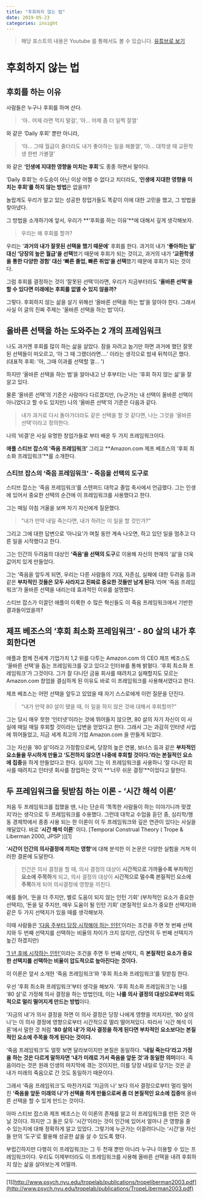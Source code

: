```yaml
---
title: "후회하지 않는 법"
date: 2019-05-23
categories: insight
---
```


> 해당 포스트의 내용은 Youtube 를 통해서도 볼 수 있습니다.
> [유튜브로 보기](https://www.notion.so/rockethyun/2018-AI-ca953ebd45a94d02ba918764f9f73079)

# 후회하지 않는 법

## 후회를 하는 이유

사람들은 누구나 후회를 하며 산다.

> ‘아.. 어제 라면 먹지 말걸’, ‘아... 어제 좀 더 일찍 잘껄’

와 같은 ‘Daily 후회’ 뿐만 아니라,

> ‘아... 그때 월급이 줄더라도 내가 좋아하는 일을 해볼껄‘, ’아... 대학생 때 교환학생 한번 가볼껄’

와 같은 ‘**인생에 지대한 영향을 미치는 후회**’도 종종 하면서 말이다.

‘Daily 후회’는 수도승이 아닌 이상 어쩔 수 없다고 치더라도, ‘**인생에 지대한 영향을 미치는 후회’를 하지 않는 방법**은 없을까?

놀랍게도 우리가 알고 있는 성공한 창업가들도 똑같이 이에 대한 고민을 했고, 그 방법을 찾아냈다.

그 방법을 소개하기에 앞서, 우리가 **‘후회를 하는 이유’**에 대해서 깊게 생각해보자.

> 우리는 왜 후회를 할까?

우리는 ‘**과거의 내가 잘못된 선택을 했기 때문에**’ 후회를 한다. 과거의 내가 **‘좋아하는 일’ 대신 ‘당장의 높은 월급’을 선택**했기 때문에 후회가 되는 것이고, 과거의 내가 **‘교환학생을 통한 다양한 경험’ 대신 ‘빠른 졸업, 빠른 취업’을 선택**했기 때문에 후회가 되는 것이다.

그럼 후회를 결정하는 것이 ‘잘못된 선택’이라면, 우리가 지금부터라도 **‘올바른 선택’을 할 수 있다면 미래에는 후회를 없앨 수 있지 않을까?**

그렇다. 후회하지 않는 삶을 살기 위해선 ‘올바른 선택을 하는 법’을 알아야 한다. 그래서 사실 이 글의 진짜 주제는 '올바른 선택을 하는 법'이다.

## 올바른 선택을 하는 도와주는 2 개의 프레임워크

나도 과거엔 후회를 많이 하는 삶을 살았다. 잠을 자려고 눕기만 하면 과거에 했던 잘못된 선택들이 떠오르고, ‘아 그 때 그랬더라면....’ 이라는 생각으로 밤새 뒤척이곤 했다. (대표적 후회: '아, 그때 이과를 선택할 껄... ')

하지만 ‘올바른 선택을 하는 법’을 알아내고 난 후부터는 나는 ‘후회 하지 않는 삶’을 잘 살고 있다.

물론 ‘올바른 선택’의 기준은 사람마다 다르겠지만, (누군가는 내 선택이 올바른 선택이 아니었다고 할 수도 있지만) 나의 ‘올바른 선택’의 기준은 다음과 같다.

> 내가 과거로 다시 돌아가더라도 같은 선택을 할 것 같다면, 나는 그것을 ‘올바른 선택’이라고 정의한다.

나의 ‘비결’은 사실 유명한 창업가들로 부터 배운 두 가지 프레임워크이다.

**애플 스티브 잡스의 ‘죽음 프레임워크’** 그리고 **Amazon.com 제프 베조스의 ‘후회 최소화 프레임워크’**를 소개한다.

### 스티브 잡스의 ‘죽음 프레임워크’ - 죽음을 선택의 도구로

스티브 잡스는 ‘죽음 프레임워크’를 스탠퍼드 대학교 졸업 축사에서 언급했다. 그는 인생에 있어서 중요한 선택의 순간에 이 프레임워크를 사용했다고 한다.

그는 매일 아침 거울을 보며 자기 자신에게 질문했다.

> “내가 만약 내일 죽는다면, 내가 하려는 이 일을 할 것인가?”

그리고 그에 대한 답변으로 ‘아니요’가 며칠 동안 계속 나오면, 하고 있던 일을 멈추고 다른 일을 시작했다고 한다.

그는 인간의 두려움의 대상인 **‘죽음’을 선택의 도구**로 이용해 자신의 현재의 ‘삶’을 더욱 값어치 있게 만들었다.

그는 ‘죽음을 앞두게 되면, 우리는 다른 사람들의 기대, 자존심, 실패에 대한 두려움 등과 같은 **부차적인 것들은 모두 사라지고 진짜로 중요한 것들만 남게 된다**.‘라며 ‘죽음 프레임워크’가 올바른 선택을 내리는데 효과적인 이유를 설명했다.

스티브 잡스가 이끌던 애플이 이룩한 수 많은 혁신들도 이 죽음 프레임워크에서 기반한 결과들이었을까?

## 제프 베조스의 ‘후회 최소화 프레임워크’ - 80 살의 내가 후회한다면

애플과 함께 전세계 기업가치 1,2 위를 다투는 Amazon.com 의 CEO 제프 베조스도 ‘올바른 선택’을 돕는 프레임워크를 갖고 있다고 인터뷰를 통해 밝혔다. ‘후회 최소화 프레임워크’가 그것이다. 그가 잘 다니던 금융 회사를 때려치고 실패할지도 모르는 Amazon.com 창업을 결심하게 된 이유도 바로 이 프레임워크를 사용해서였다고 한다.

제프 베조스는 어떤 선택을 앞두고 있었을 때 자기 스스로에게 이런 질문을 던진다.

> “내가 만약 80 살이 됐을 때, 이 일을 하지 않은 것에 대해서 후회할까?”

그는 당시 매우 핫한 ‘인터넷’이라는 것에 뛰어들지 않으면, 80 살의 자기 자신이 이 사실에 매일 매일 후회할 것이라는 답변을 얻었다고 한다. 그래서 그는 과감히 인터넷 사업에 뛰어들었고, 지금 세계 최고의 기업 Amazon.com 을 만들게 되었다.

그는 자신을 ‘80 살’이라고 가정함으로써, 당장의 높은 연봉, 보너스 등과 같은 **부차적인 요소들을 무시하게 만들고 ‘도전하지 않으면 나중에 후회할 것이다.’라는 본질적인 요소에 집중**을 하게 만들었다고 한다. 심지어 그는 이 프레임워크를 사용하니 ‘잘 다니던 회사를 때려치고 인터넷 회사를 창업하는 것’이 **‘너무 쉬운 결정’**이었다고 말한다.

## 두 프레임워크을 뒷받침 하는 이론 - ‘시간 해석 이론’

처음 두 프레임워크를 접했을 땐, 나는 단순히 ‘똑똑한 사람들이 하는 이야기니까 맞겠지’라는 생각으로 두 프레임워크를 수용했다. 그런데 대학교 수업을 듣던 중, 심리학/행동 경제학에서 종종 사용 되는 한 이론이 이 두 프레임워크와 깊은 연관이 있다는 사실을 깨달았다. 바로 ‘**시간 해석 이론**’ 이다. [Temporal Construal Theory ( Trope & Liberman 2000, JPSP )][1]

‘**시간이 인간의 의사결정에 끼치는 영향**’에 대해 분석한 이 논문은 다양한 실험을 거쳐 이러한 결론에 도달한다.

> 인간은 의사 결정을 할 때, 의사 결정의 대상이 **시간적으로 가까울수록 부차적인 요소에 주목하**게 되고, 의사 결정의 대상이 **시간적으로 멀수록 본질적인 요소에 주목**하게 되어 의사결정에 영향을 끼친다.

예를 들어, ‘돈을 더 주지만, 별로 도움이 되지 않는 인턴 기회’ (부차적인 요소가 중요한 선택지), ‘돈을 덜 주지만, 매우 도움이 될 인턴 기회’ (본질적인 요소가 중요한 선택지)와 같은 두 가지 선택지가 있을 때를 생각해보자.

이때 사람들은 <U>‘다음 주부터 당장 시작해야 하는 인턴’</U>이라는 조건을 주면 첫 번째 선택지와 두 번째 선택지를 선택하는 비율의 차이가 크지 않지만, (당연히 두 번째 선택지가 높긴 하겠지만)

<U>‘1 년 후에 시작하는 인턴’</U>이라는 조건을 주면 두 번째 선택지, 즉 **본질적인 요소가 중요한 선택지를 선택하는 비율이 압도적으로 높아진다는 것이다.**

이 이론은 앞서 소개한 ‘죽음 프레임워크’와 ‘후회 최소화 프레임워크’를 뒷받침 한다.

우선 ‘후회 최소화 프레임워크’부터 생각을 해보자. ‘후회 최소화 프레임워크’는 나를 ‘80 살’로 가정해 의사 결정을 하는 방법인데, 이는 **나를 의사 결정의 대상으로부터 의도적으로 멀리 떨어지게 만드는 방법**이다.

‘지금의 내’가 의사 결정을 하면 이 의사 결정은 당장 나에게 영향을 끼치지만, ‘80 살의 나’는 이 의사 결정에 영향으로부터 시간적으로 멀리 떨어져있다. 따라서 ‘시간 해석 이론’에서 말한 것 처럼 **‘80 살의 내’가 의사 결정을 하게 된다면 부차적인 요소보다는 본질적인 요소에 주목을 하게 된다는 것이다.**

‘죽음 프레임워크’도 얼핏 보면 달라보이지만 본질은 동일하다. **‘내일 죽는다’라고 가정을 하는 것은 다르게 말하자면 ‘내가 미래로 가서 죽음을 앞둔 것’과 동일한 의미**이다. 죽음이라는 것은 원래 인생의 마지막에 겪는 것이지만, 이를 당장 내일로 당기는 것은 곧 내가 미래의 죽음으로 간 것도 동일하기 때문이다.

그래서 ‘죽음 프레임워크’도 마찬가지로 ‘지금의 나’ 보다 의사 결정으로부터 멀리 떨어진 **‘죽음을 앞둔 미래의 나’가 선택을 하게 만듦으로써 좀 더 본질적인 요소에 집중**해 올바른 선택을 할 수 있게 만드는 것이다.

아마 스티브 잡스와 제프 베조스는 이 이론의 존재를 알고 이 프레임워크를 만든 것은 아닐 것이다. 하지만 그 둘은 모두 ‘시간’이라는 것이 인간에 있어서 얼마나 큰 영향을 줄 수 있는지에 대해 정확하게 알고 있었다. 그렇기에 누군가는 이끌려다니는 ‘시간’을 자신들 만의 ‘도구’로 활용해 성공한 삶을 살 수 있도록 했다.

부럽긴하지만 다행히 이 프레임워크는 그 두 천재 뿐만 아니라 누구나 이용할 수 있는 프레임워크이다. 우리도 이제부터라도 이 프레임워크를 사용해 올바른 선택을 내려 후회하지 않는 삶을 살아보는게 어떨까.

---

[1][http://www.psych.nyu.edu/tropelab/publications/tropeliberman2003.pdf](http://www.psych.nyu.edu/tropelab/publications/TropeLiberman2003.pdf)

